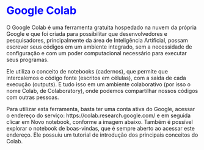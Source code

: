 # <h1 style="color:blue;">Google Colab</h1>


 <p> O Google Colab é uma ferramenta gratuita hospedado na nuvem da própria 
Google e que foi criada para possibilitar que desenvolvedores e pesquisadores, 
principalmente da área de Inteligência Artificial, possam escrever seus códigos em um 
ambiente integrado, sem a necessidade de configuração e com um poder computacional 
necessário para executar seus programas.  </p>
 <p>Ele utiliza o conceito de notebooks (cadernos), que permite que intercalemos o 
código fonte (escritos em células), com a saída de cada execução (outputs). E tudo isso 
em um ambiente colaborativo (por isso o nome Colab, de Colaboratory), onde podemos 
compartilhar nossos códigos com outras pessoas. </p>
 <p>Para utilizar esta ferramenta, basta ter uma conta ativa do Google, acessar o 
endereço do serviço: https://colab.research.google.com/ e em seguida clicar em Novo 
notebook, conforme a imagem abaixo. Também é possível explorar o notebook de boas-vindas, que é sempre aberto ao acessar este endereço. Ele possuiu um tutorial de 
introdução dos principais conceitos do Colab.  </p>
